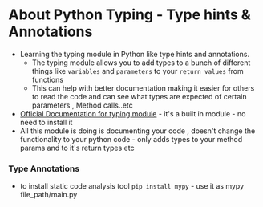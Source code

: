 # About Python Typing - Type hints & Annotations

- Learning the typing module in Python like type hints and annotations.
  - The typing module allows you to add types to a bunch of different things like `variables` and `parameters` to your `return values` from functions
  - This can help with better documentation making it easier for others to read the code and can see what types are expected of certain parameters , Method calls..etc
- [Official Documentation for typing module](https://docs.python.org/3/library/typing.html) - it's a built in module - no need to install it
- All this module is doing is documenting your code , doesn't change the functionality to your python code - only adds types to your method params and to it's return types etc

### Type Annotations

- to install static code analysis tool `pip install mypy` - use it as mypy file_path/main.py